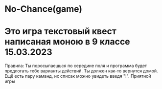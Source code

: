 # No-Chance(game)
# Это игра текстовый квест написаная моною в 9 классе 15.03.2023
Правила:
Ты поросыпаешься по середине поля и программа будет предлогать тебе варианты действий. Ты должен как-то вернутся домой.
Ещё есть пару каманд, их списак можно увидеть введя "!".
Приятной игры
